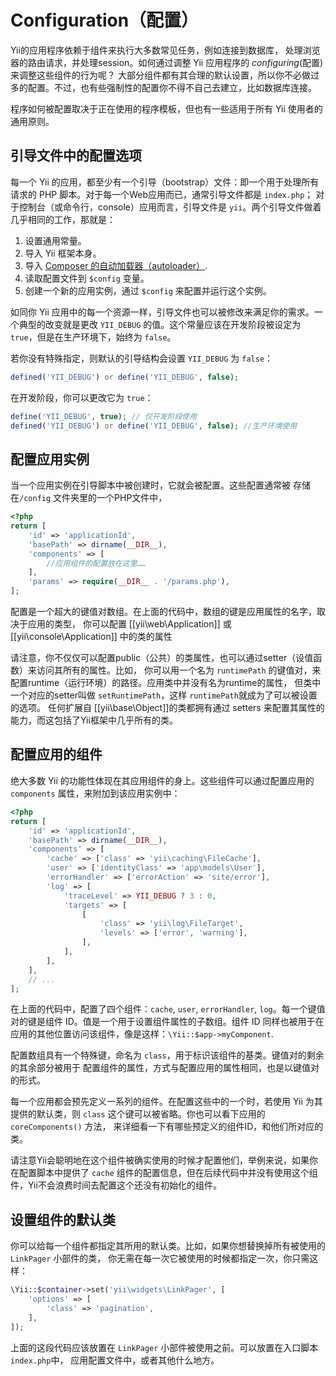 Configuration（配置）
=============

Yii的应用程序依赖于组件来执行大多数常见任务，例如连接到数据库，
处理浏览器的路由请求，并处理session。如何通过调整 Yii 应用程序的 *configuring*(配置)来调整这些组件的行为呢？
大部分组件都有其合理的默认设置，所以你不必做过多的配置。不过，也有些强制性的配置你不得不自己去建立，比如数据库连接。

程序如何被配置取决于正在使用的程序模板，但也有一些适用于所有 Yii 使用者的通用原则。

引导文件中的配置选项
-----------------------------------------

每一个 Yii 的应用，都至少有一个引导（bootstrap）文件：即一个用于处理所有请求的 PHP 脚本。对于每一个Web应用而已，通常引导文件都是 `index.php`；
对于控制台（或命令行，console）应用而言，引导文件是 `yii`。两个引导文件做着几乎相同的工作，那就是：

1. 设置通用常量。
2. 导入 Yii 框架本身。
3. 导入 [Composer 的自动加载器（autoloader）](http://getcomposer.org/doc/01-basic-usage.md#autoloading).
4. 读取配置文件到 `$config` 变量。
5. 创建一个新的应用实例，通过 `$config` 来配置并运行这个实例。

如同你 Yii 应用中的每一个资源一样，引导文件也可以被修改来满足你的需求。一个典型的改变就是更改 `YII_DEBUG` 的值。这个常量应该在开发阶段被设定为 `true`，但是在生产环境下，始终为 `false`。

若你没有特殊指定，则默认的引导结构会设置 `YII_DEBUG` 为 `false`：

```php
defined('YII_DEBUG') or define('YII_DEBUG', false);
```

在开发阶段，你可以更改它为 `true`：

```php
define('YII_DEBUG', true); // 仅开发阶段使用 
defined('YII_DEBUG') or define('YII_DEBUG', false); //生产环境使用
```

配置应用实例
------------------------------------

当一个应用实例在引导脚本中被创建时，它就会被配置。这些配置通常被
存储在`/config` 文件夹里的一个PHP文件中，

```php
<?php
return [
	'id' => 'applicationId',
	'basePath' => dirname(__DIR__),
	'components' => [
		//应用组件的配置放在这里……
	],
	'params' => require(__DIR__ . '/params.php'),
];
```

配置是一个超大的键值对数组。在上面的代码中，数组的键是应用属性的名字，取决于应用的类型，
你可以配置  [[yii\web\Application]] 或 [[yii\console\Application]] 中的类的属性

请注意，你不仅仅可以配置public（公共）的类属性，也可以通过setter（设值函数）来访问其所有的属性。比如，
  你可以用一个名为 `runtimePath` 的键值对，来配置runtime（运行环境）的路径。应用类中并没有名为runtime的属性，
  但类中一个对应的setter叫做 `setRuntimePath`，这样 `runtimePath`就成为了可以被设置的选项。
  任何扩展自  [[yii\base\Object]]的类都拥有通过 setters 来配置其属性的能力，而这包括了Yii框架中几乎所有的类。

配置应用的组件
----------------------------------

绝大多数 Yii 的功能性体现在其应用组件的身上。这些组件可以通过配置应用的 `components` 属性，来附加到该应用实例中：

```php
<?php
return [
	'id' => 'applicationId',
	'basePath' => dirname(__DIR__),
	'components' => [
		'cache' => ['class' => 'yii\caching\FileCache'],
		'user' => ['identityClass' => 'app\models\User'],
		'errorHandler' => ['errorAction' => 'site/error'],
		'log' => [
			'traceLevel' => YII_DEBUG ? 3 : 0,
			'targets' => [
				[
					'class' => 'yii\log\FileTarget',
					'levels' => ['error', 'warning'],
				],
			],
		],
	],
	// ...
];
```

在上面的代码中，配置了四个组件：`cache`, `user`, `errorHandler`, `log`。每一个键值对的键是组件 ID。值是一个用于设置组件属性的子数组。组件 ID 同样也被用于在应用的其他位置访问该组件，像是这样：`\Yii::$app->myComponent`.

配置数组具有一个特殊键，命名为 `class`，用于标识该组件的基类。键值对的剩余的其余部分被用于
配置组件的属性，方式与配置应用的属性相同，也是以键值对的形式。

每一个应用都会预先定义一系列的组件。在配置这些中的一个时，若使用 Yii 为其提供的默认类，则 `class` 这个键可以被省略。你也可以看下应用的 `coreComponents()` 方法，
来详细看一下有哪些预定义的组件ID，和他们所对应的类。

请注意Yii会聪明地在这个组件被确实使用的时候才配置他们，举例来说，如果你在配置脚本中提供了 `cache` 组件的配置信息，但在后续代码中并没有使用这个组件，Yii不会浪费时间去配置这个还没有初始化的组件。

设置组件的默认类
------------------------------------

你可以给每一个组件都指定其所用的默认类。比如，如果你想替换掉所有被使用的 `LinkPager` 小部件的类，
你无需在每一次它被使用的时候都指定一次，你只需这样：

```php
\Yii::$container->set('yii\widgets\LinkPager', [
    'options' => [
        'class' => 'pagination',
    ],
]);
```

上面的这段代码应该放置在 `LinkPager` 小部件被使用之前。可以放置在入口脚本 `index.php`中，
应用配置文件中，或者其他什么地方。
